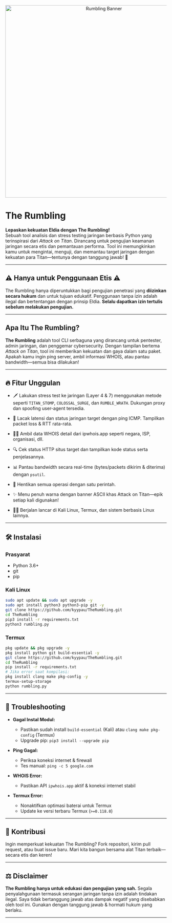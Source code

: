 <p align="center">
  <img src="banner.jpg" alt="Rumbling Banner" width="600"/>
</p>

# The Rumbling

**Lepaskan kekuatan Eldia dengan The Rumbling!**  
Sebuah tool analisis dan stress testing jaringan berbasis Python yang terinspirasi dari *Attack on Titan*. Dirancang untuk pengujian keamanan jaringan secara etis dan pemantauan performa. Tool ini memungkinkan kamu untuk mengintai, menguji, dan memantau target jaringan dengan kekuatan para Titan—tentunya dengan tanggung jawab! 🚨

---

## ⚠️ Hanya untuk Penggunaan Etis ⚠️

The Rumbling hanya diperuntukkan bagi pengujian penetrasi yang **diizinkan secara hukum** dan untuk tujuan edukatif. Penggunaan tanpa izin adalah ilegal dan bertentangan dengan prinsip Eldia. **Selalu dapatkan izin tertulis sebelum melakukan pengujian.**

---

## Apa Itu The Rumbling?

**The Rumbling** adalah tool CLI serbaguna yang dirancang untuk pentester, admin jaringan, dan penggemar cybersecurity. Dengan tampilan bertema *Attack on Titan*, tool ini memberikan kekuatan dan gaya dalam satu paket. Apakah kamu ingin ping server, ambil informasi WHOIS, atau pantau bandwidth—semua bisa dilakukan!

---

## 🔥 Fitur Unggulan

- 🗡️ Lakukan stress test ke jaringan (Layer 4 & 7) menggunakan metode seperti `TITAN_STOMP`, `COLOSSAL_SURGE`, dan `RUMBLE_WRATH`. Dukungan proxy dan spoofing user-agent tersedia.

- 📡 Lacak latensi dan status jaringan target dengan ping ICMP. Tampilkan packet loss & RTT rata-rata.

- 🕵️‍♂️ Ambil data WHOIS detail dari ipwhois.app seperti negara, ISP, organisasi, dll.

- 🔍 Cek status HTTP situs target dan tampilkan kode status serta penjelasannya.

- 📊 Pantau bandwidth secara real-time (bytes/packets dikirim & diterima) dengan `psutil`.

- 🛑 Hentikan semua operasi dengan satu perintah.

- ✨ Menu penuh warna dengan banner ASCII khas Attack on Titan—epik setiap kali digunakan!

- 🐧📱 Berjalan lancar di Kali Linux, Termux, dan sistem berbasis Linux lainnya.

---

## 🛠️ Instalasi

### Prasyarat

- Python 3.6+
- git
- pip

### Kali Linux

```bash
sudo apt update && sudo apt upgrade -y
sudo apt install python3 python3-pip git -y
git clone https://github.com/kyypau/TheRumbling.git
cd TheRumbling
pip3 install -r requirements.txt
python3 rumbling.py
````

### Termux

```bash
pkg update && pkg upgrade -y
pkg install python git build-essential -y
git clone https://github.com/kyypau/TheRumbling.git
cd TheRumbling
pip install -r requirements.txt
# Jika error saat kompilasi:
pkg install clang make pkg-config -y
termux-setup-storage
python rumbling.py
```

---

## 🧩 Troubleshooting

* **Gagal Instal Modul:**

  * Pastikan sudah install `build-essential` (Kali) atau `clang make pkg-config` (Termux)
  * Upgrade pip: `pip3 install --upgrade pip`

* **Ping Gagal:**

  * Periksa koneksi internet & firewall
  * Tes manual: `ping -c 5 google.com`

* **WHOIS Error:**

  * Pastikan API `ipwhois.app` aktif & koneksi internet stabil

* **Termux Error:**

  * Nonaktifkan optimasi baterai untuk Termux
  * Update ke versi terbaru Termux (`>=0.118.0`)

---

## 🤝 Kontribusi

Ingin memperkuat kekuatan The Rumbling? Fork repositori, kirim pull request, atau buat issue baru. Mari kita bangun bersama alat Titan terbaik—secara etis dan keren!

---

## ⚖️ Disclaimer

**The Rumbling hanya untuk edukasi dan pengujian yang sah.**
Segala penyalahgunaan termasuk serangan jaringan tanpa izin adalah tindakan ilegal.
Saya tidak bertanggung jawab atas dampak negatif yang disebabkan oleh tool ini.
Gunakan dengan tanggung jawab & hormati hukum yang berlaku.

---
